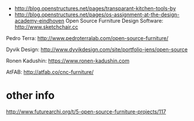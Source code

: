 - http://blog.openstructures.net/pages/transparant-kitchen-tools-by
- http://blog.openstructures.net/pages/os-assignment-at-the-design-academy-eindhoven
Open Source Furniture Design Software: http://www.sketchchair.cc

Pedro Terra: http://www.pedroterralab.com/open-source-furniture/

Dyvik Design: http://www.dyvikdesign.com/site/portfolio-jens/open-source

Ronen Kadushin: https://www.ronen-kadushin.com

AtFAB: http://atfab.co/cnc-furniture/


# other info
http://www.futurearchi.org/t/5-open-source-furniture-projects/117

